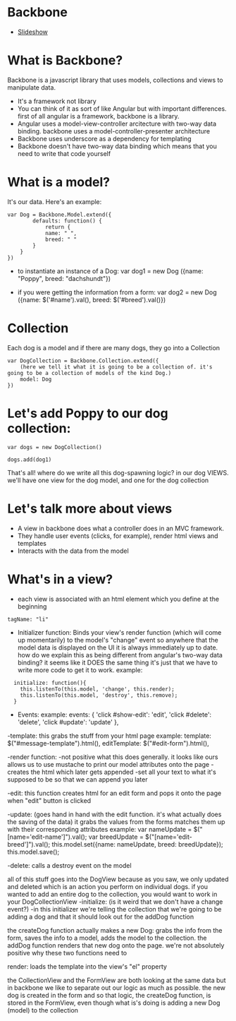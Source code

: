# Backbone

* [Slideshow](https://docs.google.com/presentation/d/1T5q3-67-gFvPoCzR0-ONnck-Mh95Dhx5IOpGIghytPQ/edit?usp=sharing)

# What is Backbone?
Backbone is a javascript library that uses models, collections and views to manipulate data. 
* It's a framework not library
* You can think of it as sort of like Angular but with important differences. first of all angular is a framework, backbone is a library. 
* Angular uses a model-view-controller arcitecture with two-way data binding. backbone uses a model-controller-presenter architecture 
* Backbone uses underscore as a dependency for templating
* Backbone doesn't have two-way data binding which means that you need to write that code yourself  


# What is a model? 
It's our data. 
Here's an example: 

```
var Dog = Backbone.Model.extend({
		defaults: function() {
			return {
			name: " ", 
			breed: " "
		}
	}
})
```

* to instantiate an instance of a Dog:
var dog1 = new Dog ({name: "Poppy", breed: "dachshundt"})

* if you were getting the information from a form:
var dog2 = new Dog ({name: $('#name').val(), breed: $('#breed').val()}) 

# Collection

Each dog is a model and if there are many dogs, they go into a Collection
```
var DogCollection = Backbone.Collection.extend({
	(here we tell it what it is going to be a collection of. it's going to be a collection of models of the kind Dog.)
	model: Dog
})
```

# Let's add Poppy to our dog collection:

```
var dogs = new DogCollection()
```
```
dogs.add(dog1)
```

That's all! where do we write all this dog-spawning logic? in our dog VIEWS. 
we'll have one view for the dog model, and one for the dog collection 

# Let's talk more about views
* A view in backbone does what a controller does in an MVC framework.  
* They handle user events (clicks, for example), render html views and templates
* Interacts with the data from the model

# What's in a view? 
* each view is associated with an html element which you define at the beginning 
``` 
tagName: "li"
```

* Initializer function: Binds your view's render function (which will come up momentarily) to the model's "change" event so anywhere that the model data is displayed on the UI it is always immediately up to date. how do we explain this as being different from angular's two-way data binding? it seems like it DOES the same thing it's just that we have to write more code to get it to work. 
  example: 
```
  initialize: function(){
    this.listenTo(this.model, 'change', this.render);
    this.listenTo(this.model, 'destroy', this.remove);
  }
```
  
* Events:
	example:
	events: {
	    'click #show-edit': 'edit',
	    'click #delete': 'delete',
	    'click #update': 'update'
  	},

 -template: this grabs the stuff from your html page 
 	example: 
 	 template: $("#message-template").html(),
  	editTemplate: $("#edit-form").html(),

  -render function:
  	-not positive what this does generally. it looks like ours allows us to use mustache to print our model attributes onto the page
  	-creates the html which later gets appended -set all your text to what it's supposed to be so that we can append you later

  -edit: this function creates html for an edit form and pops it onto the page when "edit" button is clicked

  -update: (goes hand in hand with the edit function. it's what actually does the saving of the data)
  	it grabs the values from the forms
  	matches them up with their corresponding attributes
  	example:
  	var nameUpdate = $("[name='edit-name']").val();
    var breedUpdate = $("[name='edit-breed']").val();
    this.model.set({name: nameUpdate, breed: breedUpdate});
    this.model.save();

  -delete: calls a destroy event on the model

  all of this stuff goes into the DogView because as you saw, we only updated and deleted which is an action you perform on individual dogs. if you wanted to add an entire dog to the collection, you would want to work in your DogCollectionView
  -initialize: (is it weird that we don't have a change event?) 
  	-in this initializer we're telling the collection that we're going to be adding a dog and that it should look out for the addDog function

the createDog function actually makes a new Dog: grabs the info from the form, saves the info to a model, adds the model to the collection. the addDog function renders that new dog onto the page. we're not absolutely positive why these two functions need to 

render: loads the template into the view's "el" property 

the CollectionView and the FormView are both looking at the same data but in backbone we like to separate out our logic as much as possible. the new dog is created in the form and so that logic, the createDog function, is stored in the FormView, even though what is's doing is adding a new Dog (model) to the collection




